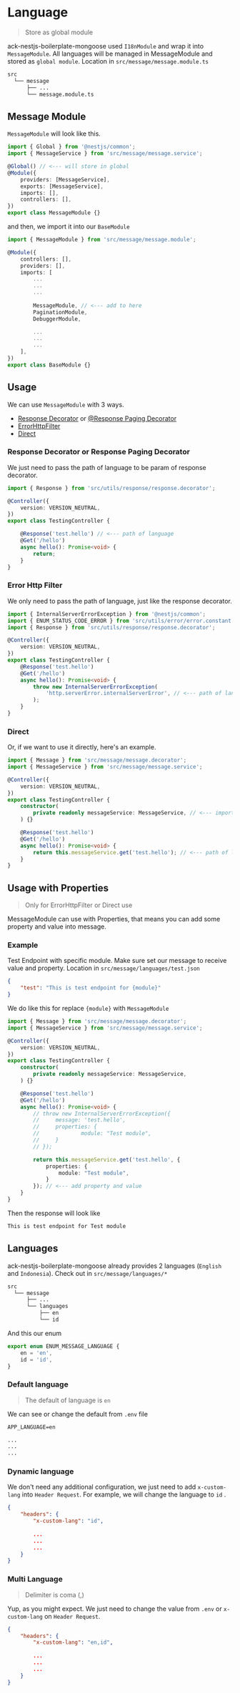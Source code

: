 # Language

> Store as global module

ack-nestjs-boilerplate-mongoose used `I18nModule` and wrap it into `MessageModule`. All languages will be managed in MessageModule and stored as `global module`. Location in `src/message/message.module.ts`

```txt
src
  └── message
      ├── ...
      └── message.module.ts
```

## Message Module

`MessageModule` will look like this.

```typescript
import { Global } from '@nestjs/common';
import { MessageService } from 'src/message/message.service';

@Global() // <--- will store in global
@Module({
    providers: [MessageService],
    exports: [MessageService],
    imports: [],
    controllers: [],
})
export class MessageModule {}
```

and then, we import it into our `BaseModule`

```typescript
import { MessageModule } from 'src/message/message.module';

@Module({
    controllers: [],
    providers: [],
    imports: [
        ...
        ...
        ...
        
        MessageModule, // <--- add to here
        PaginationModule,
        DebuggerModule,

        ...
        ...
        ...
    ],
})
export class BaseModule {}
```

## Usage

We can use `MessageModule` with 3 ways.

* [Response Decorator](/documentation/response?id=response-decorator) or [@Response Paging Decorator](/documentation/response?id=response-paging-decorator)
* [ErrorHttpFilter](/documentation/exception)
* [Direct](#direct)

### Response Decorator or Response Paging Decorator

We just need to pass the path of language to be param of response decorator.

```typescript
import { Response } from 'src/utils/response/response.decorator';

@Controller({
    version: VERSION_NEUTRAL,
})
export class TestingController {

    @Response('test.hello') // <--- path of language
    @Get('/hello')
    async hello(): Promise<void> {
        return;
    }
}
```

<button-jump-to name="Jump To Features Section Response" link="/#/documentation/response"></button-jump-to>

### Error Http Filter

We only need to pass the path of language, just like the response decorator.

```typescript
import { InternalServerErrorException } from '@nestjs/common';
import { ENUM_STATUS_CODE_ERROR } from 'src/utils/error/error.constant';
import { Response } from 'src/utils/response/response.decorator';

@Controller({
    version: VERSION_NEUTRAL,
})
export class TestingController {
    @Response('test.hello')
    @Get('/hello')
    async hello(): Promise<void> {
        throw new InternalServerErrorException(
            'http.serverError.internalServerError', // <--- path of language
        );
    }
}
```

<button-jump-to name="Jump To Features Section Exception" link="/#/documentation/exception"></button-jump-to>

### Direct

Or, if we want to use it directly, here's an example.

```typescript
import { Message } from 'src/message/message.decorator';
import { MessageService } from 'src/message/message.service';

@Controller({
    version: VERSION_NEUTRAL,
})
export class TestingController {
    constructor(
        private readonly messageService: MessageService, // <--- import the service
    ) {}

    @Response('test.hello')
    @Get('/hello')
    async hello(): Promise<void> {
        return this.messageService.get('test.hello'); // <--- path of language
    }
}

```

## Usage with Properties

> Only for ErrorHttpFilter or Direct use

MessageModule can use with Properties, that means you can add some property and value into message.

### Example

Test Endpoint with specific module.
Make sure set our message to receive value and property. Location in `src/message/languages/test.json`

```json
{
    "test": "This is test endpoint for {module}"
}
```

We do like this for replace `{module}` with `MessageModule`

```typescript
import { Message } from 'src/message/message.decorator';
import { MessageService } from 'src/message/message.service';

@Controller({
    version: VERSION_NEUTRAL,
})
export class TestingController {
    constructor(
        private readonly messageService: MessageService,
    ) {}

    @Response('test.hello')
    @Get('/hello')
    async hello(): Promise<void> {
        // throw new InternalServerErrorException({
        //     message: 'test.hello',
        //     properties: {
        //             module: "Test module",
        //     }
        // });

        return this.messageService.get('test.hello', {
            properties: {
                module: "Test module",
            }
        }); // <--- add property and value
    }
}
```

Then the response will look like

```txt
This is test endpoint for Test module
```

## Languages

ack-nestjs-boilerplate-mongoose already provides 2 languages (`English` and `Indonesia`). Check out in `src/message/languages/*`

```txt
src
  └── message
      ├── ...
      └── languages 
          ├── en
          └── id
```

And this our enum

```typescript
export enum ENUM_MESSAGE_LANGUAGE {
    en = 'en',
    id = 'id',
}
```

### Default language

> The default of language is `en`

We can see or change the default from `.env` file

```txt
APP_LANGUAGE=en

...
...
...
```

### Dynamic language

We don't need any additional configuration, we just need to add `x-custom-lang` into `Header Request`. For example, we will change the language to `id` .

```json
{
    "headers": {
        "x-custom-lang": "id",
        
        ...
        ...
        ...
    }
}
```

### Multi Language

> Delimiter is coma (,)

Yup, as you might expect. We just need to change the value from `.env` or `x-custom-lang` on `Header Request`.

```json
{
    "headers": {
        "x-custom-lang": "en,id",
        
        ...
        ...
        ...
    }
}
```

&nbsp;
